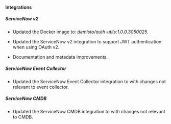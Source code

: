 
#### Integrations

##### ServiceNow v2
- Updated the Docker image to: *demisto/auth-utils:1.0.0.3050025*.


- Updated the ServiceNow v2 integration to support JWT authentication when using OAuth v2.
- Documentation and metadata improvements.

##### ServiceNow Event Collector

- Updated the ServiceNow Event Collector integration to with changes not relevant to event collector.

##### ServiceNow CMDB

- Updated the ServiceNow CMDB integration to with changes not relevant to CMDB.
